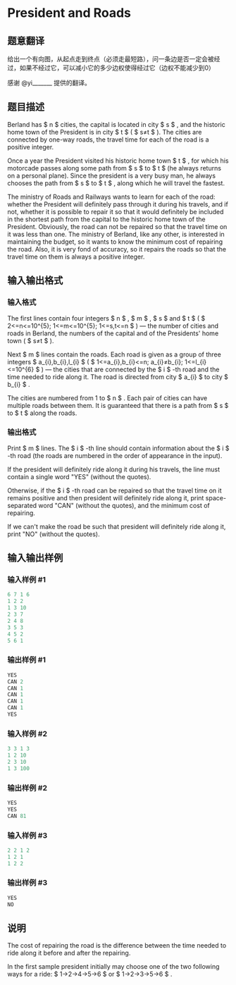 # President and Roads

## 题意翻译

给出一个有向图，从起点走到终点（必须走最短路），问一条边是否一定会被经过，如果不经过它，可以减小它的多少边权使得经过它（边权不能减少到0）

感谢 @yi_______ 提供的翻译。

## 题目描述

Berland has $ n $ cities, the capital is located in city $ s $ , and the historic home town of the President is in city $ t $ ( $ s≠t $ ). The cities are connected by one-way roads, the travel time for each of the road is a positive integer.

Once a year the President visited his historic home town $ t $ , for which his motorcade passes along some path from $ s $ to $ t $ (he always returns on a personal plane). Since the president is a very busy man, he always chooses the path from $ s $ to $ t $ , along which he will travel the fastest.

The ministry of Roads and Railways wants to learn for each of the road: whether the President will definitely pass through it during his travels, and if not, whether it is possible to repair it so that it would definitely be included in the shortest path from the capital to the historic home town of the President. Obviously, the road can not be repaired so that the travel time on it was less than one. The ministry of Berland, like any other, is interested in maintaining the budget, so it wants to know the minimum cost of repairing the road. Also, it is very fond of accuracy, so it repairs the roads so that the travel time on them is always a positive integer.

## 输入输出格式

### 输入格式

The first lines contain four integers $ n $ , $ m $ , $ s $ and $ t $ ( $ 2<=n<=10^{5}; 1<=m<=10^{5}; 1<=s,t<=n $ ) — the number of cities and roads in Berland, the numbers of the capital and of the Presidents' home town ( $ s≠t $ ).

Next $ m $ lines contain the roads. Each road is given as a group of three integers $ a_{i},b_{i},l_{i} $ ( $ 1<=a_{i},b_{i}<=n; a_{i}≠b_{i}; 1<=l_{i}<=10^{6} $ ) — the cities that are connected by the $ i $ -th road and the time needed to ride along it. The road is directed from city $ a_{i} $ to city $ b_{i} $ .

The cities are numbered from 1 to $ n $ . Each pair of cities can have multiple roads between them. It is guaranteed that there is a path from $ s $ to $ t $ along the roads.

### 输出格式

Print $ m $ lines. The $ i $ -th line should contain information about the $ i $ -th road (the roads are numbered in the order of appearance in the input).

If the president will definitely ride along it during his travels, the line must contain a single word "YES" (without the quotes).

Otherwise, if the $ i $ -th road can be repaired so that the travel time on it remains positive and then president will definitely ride along it, print space-separated word "CAN" (without the quotes), and the minimum cost of repairing.

If we can't make the road be such that president will definitely ride along it, print "NO" (without the quotes).

## 输入输出样例

### 输入样例 #1

```cpp
6 7 1 6
1 2 2
1 3 10
2 3 7
2 4 8
3 5 3
4 5 2
5 6 1

```
### 输出样例 #1

```cpp
YES
CAN 2
CAN 1
CAN 1
CAN 1
CAN 1
YES

```
### 输入样例 #2

```cpp
3 3 1 3
1 2 10
2 3 10
1 3 100

```
### 输出样例 #2

```cpp
YES
YES
CAN 81

```
### 输入样例 #3

```cpp
2 2 1 2
1 2 1
1 2 2

```
### 输出样例 #3

```cpp
YES
NO

```
## 说明

The cost of repairing the road is the difference between the time needed to ride along it before and after the repairing.

In the first sample president initially may choose one of the two following ways for a ride: $ 1→2→4→5→6 $ or $ 1→2→3→5→6 $ .

